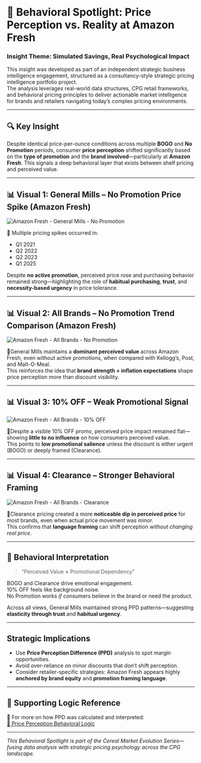 # 🧠 Behavioral Spotlight: Price Perception vs. Reality at Amazon Fresh

### Insight Theme: Simulated Savings, Real Psychological Impact

This insight was developed as part of an independent strategic business intelligence engagement, structured as a consultancy-style strategic pricing intelligence portfolio project.  
The analysis leverages real-world data structures, CPG retail frameworks, and behavioral pricing principles to deliver actionable market intelligence for brands and retailers navigating today’s complex pricing environments.

---

## 🔍 Key Insight

Despite identical price-per-ounce conditions across multiple **BOGO** and **No Promotion** periods, consumer **price perception** shifted significantly based on the **type of promotion** and the **brand involved**—particularly at **Amazon Fresh**. This signals a deep behavioral layer that exists between shelf pricing and perceived value.

---

## 📊 Visual 1: General Mills – No Promotion Price Spike (Amazon Fresh)

![Amazon Fresh - General Mills - No Promotion](../../Images/AmazonFresh_GeneralMills_NoPromotion.png)

🔹 Multiple pricing spikes occurred in:
- Q1 2021  
- Q2 2022  
- Q2 2023  
- Q1 2025  

Despite **no active promotion**, perceived price rose and purchasing behavior remained strong—highlighting the role of **habitual purchasing**, **trust**, and **necessity-based urgency** in price tolerance.

---

## 📊 Visual 2: All Brands – No Promotion Trend Comparison (Amazon Fresh)

![Amazon Fresh - All Brands - No Promotion](../../Images/AmazonFresh_AllBrands_NoPromotion.png)

🔹General Mills maintains a **dominant perceived value** across Amazon Fresh, even without active promotions, when compared with Kellogg’s, Post, and Malt-O-Meal.  
This reinforces the idea that **brand strength + inflation expectations** shape price perception more than discount visibility.

---

## 📊 Visual 3: 10% OFF – Weak Promotional Signal

![Amazon Fresh - All Brands - 10% OFF](../../Images/AmazonFresh_AllBrands_10_OFF.png)

🔹Despite a visible 10% OFF promo, perceived price impact remained flat—showing **little to no influence** on how consumers perceived value.  
This points to **low promotional salience** unless the discount is either urgent (BOGO) or deeply framed (Clearance).

---

## 📊 Visual 4: Clearance – Stronger Behavioral Framing

![Amazon Fresh - All Brands - Clearance](../../Images/AmazonFresh_AllBrands_Clearance.png)

🔹Clearance pricing created a more **noticeable dip in perceived price** for most brands, even when actual price movement was minor.  
This confirms that **language framing** can shift perception *without changing real price*.

---

## 🧠 Behavioral Interpretation

> “Perceived Value ≠ Promotional Dependency”

BOGO and Clearance drive emotional engagement.  
10% OFF feels like background noise.  
No Promotion works *if* consumers believe in the brand or need the product.

Across all views, General Mills maintained strong PPD patterns—suggesting **elasticity through trust** and **habitual urgency**.

---

## Strategic Implications

- Use **Price Perception Difference (PPD)** analysis to spot margin opportunities.
- Avoid over-reliance on minor discounts that don’t shift perception.
- Consider retailer-specific strategies: Amazon Fresh appears highly **anchored by brand equity** and **promotion framing language**.

---

## 📎 Supporting Logic Reference

📘 For more on how PPD was calculated and interpreted:  
[🧠 Price Perception Behavioral Logic](../Documentation/Price_Perception_Behavioral_Logic.md)

---

*This Behavioral Spotlight is part of the Cereal Market Evolution Series—fusing data analysis with strategic pricing psychology across the CPG landscape.*

